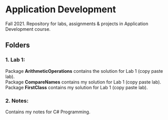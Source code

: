 # Application Development
Fall 2021. Repository for labs, assignments & projects in Application Development course.

## Folders

### 1. Lab 1:

<p>
    Package <b>ArithmeticOperations</b> contains the solution for Lab 1 (copy paste lab). <br>
    Package <b>CompareNames</b> contains my solution for Lab 1 (copy paste lab). <br>
    Package <b>FirstClass</b> contains my solution for Lab 1 (copy paste lab). <br>
</p>

### 2. Notes:

<p> 
    Contains my notes for C# Programming.
</p>